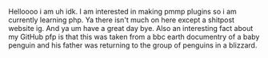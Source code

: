Helloooo i am uh idk. I am interested in making pmmp plugins so i am currently learning php.
Ya there isn't much on here except a shitpost website ig.
And ya um have a great day bye. Also an interesting fact about my GitHub pfp is that this was taken from a bbc earth documentry of a baby penguin and his father was returning to the group of penguins in a blizzard.
